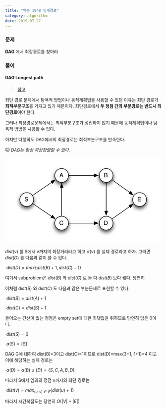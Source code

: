 ```yaml
---
title: "백준 1948 임계경로"
category: algorithm
date: 2019-07-27
---
```


### 문제

**DAG** 에서 최장경로를 찾아라 

### 풀이 

#### DAG Longest path 

> [참고](http://www.mathcs.emory.edu/~cheung/Courses/171/Syllabus/11-Graph/Docs/longest-path-in-dag.pdf)

최단 경로 문제에서 탐욕적 방법이나 동적계획법을 사용할 수 있던 이유는 최단 경로가 **최적부분구조**를 가지고 있기 때문이다. 최단경로에서 **두 정점 간의 부분경로는 반드시 최단경로**여야 한다. 

그러나 최장경로문제에서는 최적부분구조가 성립하지 않기 때문에 동적계획법이나 탐욕적 방법을 사용할 수 없다. 

하지만 다행히도 DAG에서의 최장경로는 최적부분구조를 만족한다. 

:cat: *DAG는 항상 위상정렬할 수 있다.*

![image-20190728120914877](images/image-20190728120914877.png)

$dist(v)$ 를 S에서 v까지의 최장거리라고 하고 $\alpha(v)$ 를 실제 경로라고 하자. 그러면 $dist(D)$ 를 다음과 같이 쓸 수 있다. 

​											$dist(D)=max\{dist(B)+1, dist(C)+1\}$

여기서 subproblem은 $dist(B)$ 와 $dist(C)$ 로 둘 다 $dist(B)$ 보다 짧다. 당연히 

이처럼 $dist(B)$ 와 $dist(C)$ 도 다음과 같은 부분문제로 표현할 수 있다. 

​											$dist(B)=dist(A)+1$

​											$dist(C)=dist(S)+1$

들어오는 간선이 없는 정점은 empty set에 대한 최댓값을 취하므로 당연히 답은 0이다. 

​											$dist(S)=0$

​											$\alpha(S)=\{S\}$

DAG G에 대하여 dist(B)=3이고 dist(C)=1이므로 dist(D)=max{3+1, 1+1}=4 이고 이에 해당하는 실제 경로는 

​											$\alpha(D)=\alpha(B)\cup \{D\}=\{S, C,A,B,D\}$

따라서 S에서 임의의 정점 v까지의 최단 경로는 

​											$dist(v)=max_{(u,v)\in E}\{dist(u)+1\}$

따라서 시간복잡도는 당연히 $O(|V|+|E|)$


